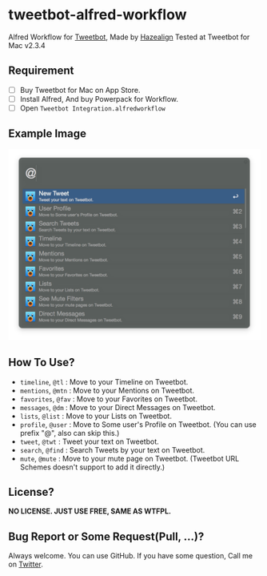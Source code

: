 # tweetbot-alfred-workflow
Alfred Workflow for [Tweetbot](http://tapbots.com/tweetbot/mac/), Made by [Hazealign](http://github.com/hazealign)
Tested at Tweetbot for Mac v2.3.4

## Requirement
- [ ] Buy Tweetbot for Mac on App Store.
- [ ] Install Alfred, And buy Powerpack for Workflow.
- [ ] Open `Tweetbot Integration.alfredworkflow`

## Example Image
![Example Picture](https://raw.githubusercontent.com/Hazealign/tweetbot-alfred-workflow/master/example.png)

## How To Use?
- `timeline`, `@tl` : Move to your Timeline on Tweetbot.
- `mentions`, `@mtn` : Move to your Mentions on Tweetbot.
- `favorites`, `@fav` : Move to your Favorites on Tweetbot.
- `messages`, `@dm` : Move to your Direct Messages on Tweetbot.
- `lists`, `@list` : Move to your Lists on Tweetbot.
- `profile`, `@user` : Move to Some user's Profile on Tweetbot. (You can use prefix "@", also can skip this.)
- `tweet`, `@twt` : Tweet your text on Tweetbot.
- `search`, `@find` : Search Tweets by your text on Tweetbot.
- `mute`, `@mute` : Move to your mute page on Tweetbot. (Tweetbot URL Schemes doesn't support to add it directly.)

## License?
**NO LICENSE. JUST USE FREE, SAME AS WTFPL.**

## Bug Report or Some Request(Pull, …)?
Always welcome. You can use GitHub. If you have some question, Call me on [Twitter](http://twitter.com/hazealign).